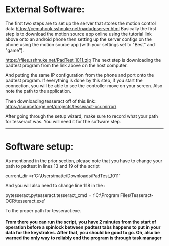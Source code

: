 # External Software:

The first two steps are to set up the server that stores the motion control data
https://cemuhook.sshnuke.net/padudpserver.html 
Basically the first step is to download the motion source app online using the tutorial link above onto an android phone then setting up the server configs on the phone using the motion source app (with your settings set to "Best" and "game").

https://files.sshnuke.net/PadTest_1011.zip 
The next step is downloading the padtest program from the link above on the host computer. 

And putting the same IP configuration from the phone and port onto the padtest program. If everything is done by this step, if you start the connection, you will be able to see the controller move on your screen. Also note the path to the application.

Then downloading tesseract off of this link::
https://sourceforge.net/projects/tesseract-ocr.mirror/

After going through the setup wizard, make sure to record what your path for tesseract was. You will need it for the software step.
***************************************************************************************************************************************************************
# Software setup:

As mentioned in the prior section, please note that you have to change your path to padtest In lines 13 and 19 of the script

current_dir =r'C:\Users\matte\Downloads\PadTest_1011'

And you will also need to change line 118 in the :

pytesseract.pytesseract.tesseract_cmd = r'C:\Program Files\Tesseract-OCR\tesseract.exe'

To the proper path for tesseract.exe.

#### From there you can run the script, you have 2 minutes from the start of operation before a spinlock between padtest tabs happens to put in your data for the keystrokes. After that, you should be good to go. Oh, also be warned the only way to reliably end the program is through task manager
